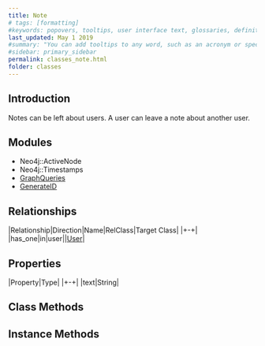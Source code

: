 ```yaml
---
title: Note
# tags: [formatting]
#keywords: popovers, tooltips, user interface text, glossaries, definitions
last_updated: May 1 2019
#summary: "You can add tooltips to any word, such as an acronym or specialized term. Tooltips work well for glossary definitions, because you don't have to keep repeating the definition, nor do you assume the reader already knows the word's meaning."
#sidebar: primary_sidebar
permalink: classes_note.html
folder: classes
---
```


## Introduction

Notes can be left about users. A user can leave a note about another user.

## Modules

* Neo4j::ActiveNode
* Neo4j::Timestamps
* [GraphQueries](/modules_graph_queries.html)
* [GenerateID](/modules_graph_queries.html)

## Relationships

|Relationship|Direction|Name|RelClass|Target Class|
|+-+|
|has_one|in|user||[User](/classes_user)|

## Properties

|Property|Type|
|+-+|
|text|String|

## Class Methods

## Instance Methods
